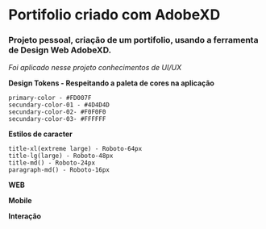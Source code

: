 # Portifolio criado com AdobeXD
 ### Projeto pessoal, criação de um portifolio, usando a ferramenta de Design Web AdobeXD.

 *Foi aplicado nesse projeto conhecimentos de UI/UX*

 **Design Tokens - Respeitando a paleta de cores na aplicação**
    
    primary-color - #FD007F
    secundary-color-01 - #4D4D4D
    secundary-color-02- #F0F0F0
    secundary-color-03- #FFFFFF

**Estilos de caracter**

    title-xl(extreme large) - Roboto-64px
    title-lg(large) - Roboto-48px
    title-md() - Roboto-24px
    paragraph-md() - Roboto-16px


**WEB**


**Mobile**


**Interação**